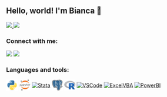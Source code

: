 ## Hello, world! I'm Bianca :wave:


<div>
  <a href="https://github.com/bvillamarim">
  <img height="150em" src="https://github-readme-stats-bvillamarim.vercel.app/api?username=bvillamarim&show_icons=true&theme=dracula&include_all_commits=true&count_private=true"/>
  <img height="150em" src="https://github-readme-stats-bvillamarim.vercel.app/api/top-langs/?username=bvillamarim&layout=compact&langs_count=16&theme=dracula"/></a>
<div>

### Connect with me:
  <a href = "mailto: biancavillamarim@gmail.com"><img width="70px" src="https://img.shields.io/badge/-Gmail-%23EA4335?style=for-the-badge&logo=gmail&logoColor=white" target="_blank"></a>
  <a href="https://www.linkedin.com/in/biancavillamarim" target="_blank"><img width="90px" src="https://img.shields.io/badge/-LinkedIn-%230077B5?style=for-the-badge&logo=linkedin&logoColor=white" target="_blank"></a>
<br />

### Languages and tools:
<div style="display: inline_block">
  <a href="https://www.python.org/" target="_blank"><img align="center" alt="Python" width="32px" src="https://raw.githubusercontent.com/devicons/devicon/master/icons/python/python-original.svg"></a>
  <a href="https://jupyter.org/" target="_blank"><img align="center" alt="Jupyter" width="30px" src="https://raw.githubusercontent.com/devicons/devicon/master/icons/jupyter/jupyter-original-wordmark.svg"></a>
  <a href="https://www.stata.com/" target="_blank"><img align="center" alt="Stata" width="36px" src="https://upload.wikimedia.org/wikipedia/commons/7/79/Stata_logo_med_blue.png"></a>
  <a href="https://www.postgresql.org/" target="_blank"><img align="center" alt="Postgresql" width="30px" src="https://raw.githubusercontent.com/devicons/devicon/master/icons/postgresql/postgresql-original.svg"></a>
  <a href="https://www.r-project.org/" target="_blank"><img align="center" alt="R" width="30px" src="https://raw.githubusercontent.com/devicons/devicon/master/icons/r/r-original.svg"></a>
  <a href="https://code.visualstudio.com/" target="_blank"><img align="center" alt="VSCode" width="30px" src="https://github.com/hussainweb/hussainweb/blob/main/icons/vscode.png"></a>
  <a href="https://www.microsoft.com/pt-br/microsoft-365/excel" target="_blank"><img align="center" alt="ExcelVBA" width="26px" src="https://static.wikia.nocookie.net/logopedia/images/7/7f/Microsoft_Office_Excel_%282018%E2%80%93present%29.svg"></a>
  <a href="https://powerbi.microsoft.com/" target="_blank"><img align="center" alt="PowerBI" width="28px" src="https://static.wikia.nocookie.net/logopedia/images/2/2c/Microsoft_Power_BI_%282020%29.svg"></a>
</div>



<!--
![Stats Overview](https://github.com/bvillamarim/github-stats-transparent/blob/output/generated/overview.svg)
![Most Used Languages](https://github.com/bvillamarim/github-stats-transparent/blob/output/generated/languages.svg)

-->

